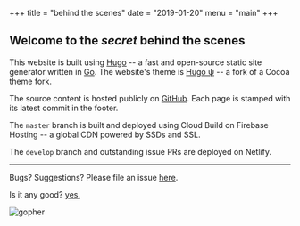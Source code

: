 +++
title = "behind the scenes"
date = "2019-01-20"
menu = "main"
+++

## Welcome to the _secret_ behind the scenes

This website is built using [Hugo](https://gohugo.io/) --
a fast and open-source static site generator 
written in [Go](#gopher).
The website's theme is [Hugo ψ](https://github.com/andrejusk/hugo-psi-theme) --
a fork of a Cocoa theme fork.

The source content is hosted publicly 
on [GitHub](https://github.com/andrejusk/andrejusk.github.io).
Each page is stamped with 
its latest commit in the footer.

The `master` branch is built and deployed 
using Cloud Build on Firebase Hosting --
a global CDN powered by SSDs and SSL.

The `develop` branch and outstanding issue PRs
are deployed on Netlify.

***

Bugs? Suggestions? Please file an issue [here](https://github.com/andrejusk/andrejusk.github.io/issues/new).

Is it any good? [yes.](https://news.ycombinator.com/item?id=3067434)

<img id="gopher" src="https://www.evanmiller.org/images/four-days-of-go/gopher3.png" class="img-fluid" alt="gopher">